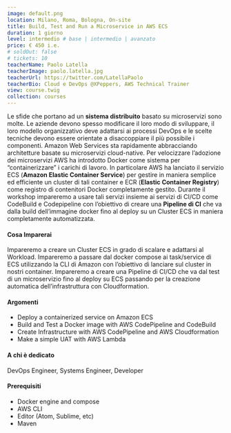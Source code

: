 ```yaml
---
image: default.png
location: Milano, Roma, Bologna, On-site
title: Build, Test and Run a Microservice in AWS ECS
duration: 1 giorno
level: intermedio # base | intermedio | avanzato
price: € 450 i.e.
# soldOut: false
# tickets: 10
teacherName: Paolo Latella
teacherImage: paolo.latella.jpg
teacherUrl: https://twitter.com/LatellaPaolo
teacherBio: Cloud e DevOps @XPeppers, AWS Technical Trainer
view: course.twig
collection: courses
---
```



Le sfide che portano ad un **sistema distribuito** basato su microservizi sono molte. Le aziende devono spesso modificare il loro modo di sviluppare, il loro modello organizzativo deve adattarsi ai processi DevOps e le scelte tecniche devono essere orientate a disaccoppiare il più possibile i componenti. 
Amazon Web Services sta rapidamente abbracciando architetture basate su microservizi cloud-native. Per velocizzare l’adozione dei microservizi AWS ha introdotto Docker come sistema per “containerizzare” i carichi di lavoro. In particolare AWS ha lanciato il servizio ECS (**Amazon Elastic Container Service**) per gestire in maniera semplice ed efficiente un cluster di tali container e ECR (**Elastic Container Registry**) come registro di contenitori Docker completamente gestito. 
Durante il workshop impareremo a usare tali servizi insieme ai servizi di CI/CD come CodeBuild e Codepipeline con l’obiettivo di creare una **Pipeline di CI** che va dalla build dell’immagine docker fino al deploy su un Cluster ECS in maniera completamente automatizzata.

#### Cosa Imparerai
Impareremo a creare un Cluster ECS in grado di scalare e adattarsi al Workload. Impareremo a passare dal docker compose ai task/service di ECS utilizzando la CLI di Amazon con l’obiettivo di lanciare sul cluster in nostri container. Impareremo a creare una Pipeline di CI/CD che va dal test di un microservizio fino al deploy su ECS passando per la creazione automatica dell’infrastruttura con Cloudformation.

#### Argomenti 
- Deploy a containerized service on Amazon ECS
- Build and Test a Docker image with AWS CodePipeline and CodeBuild
- Create Infrastructure with AWS CodePipeline and AWS Cloudformation
- Make a simple UAT with AWS Lambda
 

#### A chi è dedicato

DevOps Engineer, Systems Engineer, Developer

#### Prerequisiti
- Docker engine and compose
- AWS CLI
- Editor (Atom, Sublime, etc)
- Maven
